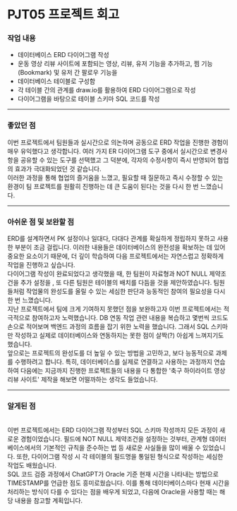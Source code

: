 # PJT05 프로젝트 회고


### 작업 내용
- 데이터베이스 ERD 다이어그램 작성
- 운동 영상 리뷰 사이트에 포함되는 영상, 리뷰, 유저 기능을 추가하고, 찜 기능(Bookmark) 및 유저 간 팔로우 기능을 
- 데이터베이스 테이블로 구성함
- 각 테이블 간의 관계를 draw.io를 활용하여 ERD 다이어그램으로 작성
- 다이어그램을 바탕으로 테이블 스키마 SQL 코드를 작성
--- 

### 좋았던 점
이번 프로젝트에서 팀원들과 실시간으로 의논하며 공동으로 ERD 작업을 진행한 경험이 매우 유익했다고 생각합니다. 여러 가지 ER 다이어그램 도구 중에서 실시간으로 변경사항을 공유할 수 있는 도구를 선택했고 그 덕분에, 각자의 수정사항이 즉시 반영되어 협업의 효과가 극대화되었던 것 같습니다.<br> 이러한 과정을 통해 협업의 즐거움을 느꼈고, 필요할 때 질문하고 즉시 수정할 수 있는 환경이 팀 프로젝트를 원활히 진행하는 데 큰 도움이 된다는 것을 다시 한 번 느꼈습니다.

--- 

### 아쉬운 점 및 보완할 점
ERD를 설계하면서 PK 설정이나 일대다, 다대다 관계를 확실하게 정립하지 못하고 사용한 부분이 조금 걸립니다. 이러한 내용들은 데이터베이스의 완전성을 확보하는 데 있어 중요한 요소이기 때문에, 더 깊이 학습하여 다음 프로젝트에서는 자연스럽고 정확하게 작업을 진행하고 싶습니다.<br>
다이어그램 작성이 완료되었다고 생각했을 때, 한 팀원이 자료형과 NOT NULL 제약조건을 추가 설정을 , 또 다른 팀원은 테이블의 배치를 다듬을 것을 제안하였습니다. 팀원들처럼 작업물의 완성도를 올릴 수 있는 세심한 판단과 능동적인 참여의 필요성을 다시한 번 느꼈습니다. <br>
지난 프로젝트에서 팀에 크게 기여하지 못했던 점을 보완하고자 이번 프로젝트에서는 적극적으로 참여하고자 노력했습니다. DB 연동 작업 관련 내용을 복습하고 몇번씩 코드도 손으로 적어보며 백엔드 과정의 흐름을 잡기 위한 노력을 했습니다. 그래서 SQL 스키마만 작성하고 실제로 데이터베이스와 연동하지는 못한 점이 살짝(?) 아쉽게 느껴지기도 했습니다. <br>
앞으로는 프로젝트의 완성도를 더 높일 수 있는 방법을 고민하고, 보다 능동적으로 과제를 수행하려고 합니다. 특히, 데이터베이스를 실제로 연결하고 사용하는 과정까지 연습하여 다음에는 지금까지 진행한 프로젝트들의 내용을 다 통합한 '축구 하이라이트 영상 리뷰 사이트' 제작을 해보면 어떨까하는 생각도 들었습니다.

--- 

### 알게된 점
<br>
이번 프로젝트에서는 ERD 다이어그램 작성부터 SQL 스키마 작성까지 모든 과정이 새로운 경험이었습니다. 필드에 NOT NULL 제약조건을 설정하는 것부터, 관계형 데이터베이스에서의 기본적인 규칙을 준수하는 법 등 새로운 사실들을 많이 배울 수 있었습니다. 또한, 다이어그램 작성 시 각 테이블의 필드명을 통일된 형식으로 작성하는 세심한 작업도 배웠습니다.<br>
SQL 코드 검증 과정에서 ChatGPT가 Oracle 기준 현재 시간을 나타내는 방법으로 TIMESTAMP를 언급한 점도 흥미로웠습니다. 이를 통해 데이터베이스마다 현재 시간을 처리하는 방식이 다를 수 있다는 점을 배우게 되었고, 다음에 Oracle을 사용할 때는 해당 내용을 참고할 계획입니다.